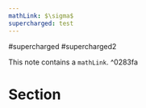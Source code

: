 ```yaml
---
mathLink: $\sigma$
supercharged: test
---
```


#supercharged #supercharged2

This note contains a `mathLink`. ^0283fa

# Section